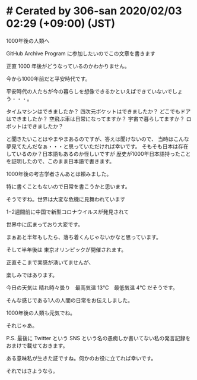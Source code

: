 # # Cerated by 306-san 2020/02/03 02:29 (+09:00) (JST)

1000年後の人類へ

GitHub Archive Program に参加したいのでこの文章を書きます

正直 1000 年後がどうなっているのかわかりません。

今から1000年前だと平安時代です。

平安時代の人たちが今の暮らしを想像できるかといえばできていないでしょう・・・。

タイムマシンはできましたか？
四次元ポケットはできましたか？
どこでもドアはできましたか？
空飛ぶ車は日常になってますか？
宇宙で暮らしてますか？
ロボットはできましたか？

と聞きたいことはやまやまあるのですが、答えは聞けないので、
当時はこんな夢見てたんだなぁ・・・と思っていただければ幸いです。
そもそも日本は存在しているのか？日本語もあるのか怪しいですが
歴史が1000年日本語持ったことを証明したので、このまま日本語で書きます。

1000年後の考古学者さんあとは頼みました。

特に書くこともないので日常を書こうかと思います。

そうですね。世界は大変な危機に見舞われています

1−2週間前に中国で新型コロナウイルスが発見されて

世界中に広まっており大変です。

まぁあと半年もしたら、落ち着くんじゃないかなと思っています。

そして半年後は 東京オリンピックが開催されます。

正直そこまで実感が湧いてませんが、

楽しみではあります。

今日の天気は 晴れ時々曇り　最高気温 13℃　最低気温 4℃ だそうです。

そんな感じである1人の人間の日常をお伝えしました。

1000年後の人類も元気でね。

それじゃあ。

P.S. 最後に Twitter という SNS という名の愚痴しか書いてない私の発言記録をおまけで載せておきます。

ある意味私が生きた証ですね。何かのお役に立てれば幸いです。

それではさようなら。